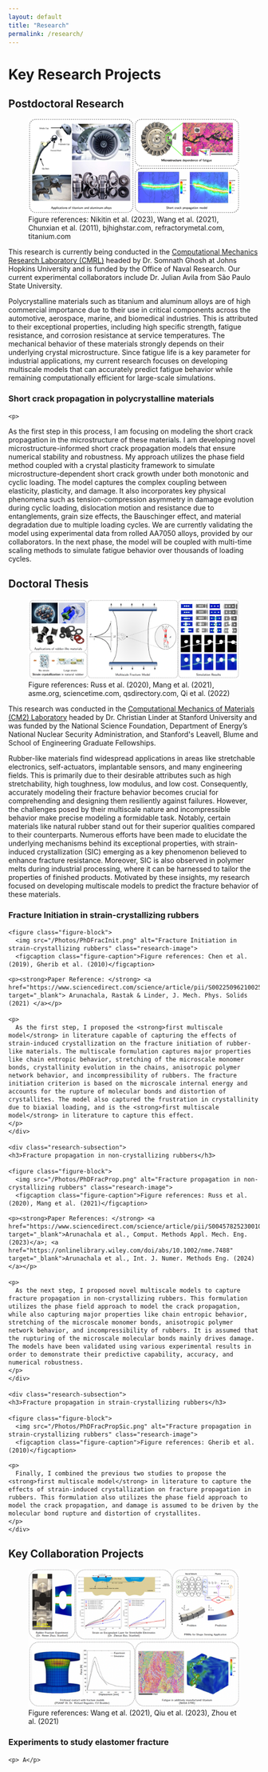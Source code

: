 ```yaml
---
layout: default
title: "Research"
permalink: /research/
---
```



<h1> Key Research Projects </h1>

<section class="research-section">
  <h2>Postdoctoral Research</h2>

  <figure class="figure-block">
      <img src="/Photos/PostdocOverview.png" alt="Overview of postdoctoral research" class="research-image">
      <figcaption class="figure-caption">Figure references: Nikitin et al. (2023), Wang et al. (2021), Chunxian et al. (2011), bjhighstar.com, refractorymetal.com, titanium.com</figcaption>
  </figure>

  <p>
    This research is currently being conducted in the <a href="https://cmrl.jhu.edu/" target="_blank">Computational Mechanics Research Laboratory (CMRL)</a> headed by Dr. Somnath Ghosh at Johns Hopkins University and is funded by the Office of Naval Research. Our current experimental collaborators include Dr. Julian Avila from São Paulo State University.
  </p>

  <p> 
      Polycrystalline materials such as titanium and aluminum alloys are of high commercial importance due to their use in critical components across the automotive, aerospace, marine, and biomedical industries. This is attributed to their exceptional properties, including high specific strength, fatigue resistance, and corrosion resistance at service temperatures. The mechanical behavior of these materials strongly depends on their underlying crystal microstructure. Since fatigue life is a key parameter for industrial applications, my current research focuses on developing multiscale models that can accurately predict fatigue behavior while remaining computationally efficient for large-scale simulations.
  </p>

  <div class="research-subsection">
    <h3>Short crack propagation in polycrystalline materials</h3>

    <p>
As the first step in this process, I am focusing on modeling the short crack propagation in the microstructure of these materials. I am developing novel microstructure-informed short crack propagation models that ensure numerical stability and robustness. My approach utilizes the phase field method coupled with a crystal plasticity framework to simulate microstructure-dependent short crack growth under both monotonic and cyclic loading. The model captures the complex coupling between elasticity, plasticity, and damage. It also incorporates key physical phenomena such as tension-compression asymmetry in damage evolution during cyclic loading, dislocation motion and resistance due to entanglements, grain size effects, the Bauschinger effect, and material degradation due to multiple loading cycles. We are currently validating the model using experimental data from rolled AA7050 alloys, provided by our collaborators. In the next phase, the model will be coupled with multi-time scaling methods to simulate fatigue behavior over thousands of loading cycles.  
    </p>
  </div>
  
</section>

<section class="research-section">
  <h2>Doctoral Thesis</h2>

  <figure class="figure-block">
      <img src="/Photos/PhDOverview.png" alt="Overview of my phd research" class="research-image">
      <figcaption class="figure-caption">Figure references: Russ et al. (2020), Mang et al. (2021), asme.org, sciencetime.com, qsdirectory.com, Qi et al. (2022)</figcaption>
  </figure>

  <p>
    This research was conducted in the <a href="https://cm2.stanford.edu/" target="_blank">Computational Mechanics of Materials (CM2) Laboratory</a> headed by Dr. Christian Linder at Stanford University and was funded by the National Science Foundation, Department of Energy’s National Nuclear Security Administration, and Stanford's Leavell, Blume and School of Engineering Graduate Fellowships.
  </p>

  <p> 
      Rubber-like materials find widespread applications in areas like stretchable electronics, self-actuators, implantable sensors, and many engineering fields. This is primarily due to their desirable attributes such as high stretchability, high toughness, low modulus, and low cost. Consequently, accurately modeling their fracture behavior becomes crucial for comprehending and designing them resiliently against failures. However, the challenges posed by their multiscale
nature and incompressible behavior make precise modeling a formidable task. Notably, certain materials like natural rubber stand out for their superior qualities compared to their
counterparts. Numerous efforts have been made to elucidate the underlying mechanisms behind its exceptional properties, with strain-induced crystallization (SIC) emerging as a key phenomenon
believed to enhance fracture resistance. Moreover, SIC is also observed in polymer melts during
industrial processing, where it can be harnessed to tailor the properties of finished products. Motivated by these insights, my research focused on developing multiscale models to predict the fracture behavior of these materials.
  </p>

  <div class="research-subsection">
    <h3>Fracture Initiation in strain-crystallizing rubbers</h3>

    <figure class="figure-block">
      <img src="/Photos/PhDFracInit.png" alt="Fracture Initiation in strain-crystallizing rubbers" class="research-image">
      <figcaption class="figure-caption">Figure references: Chen et al. (2019), Gherib et al. (2010)</figcaption>
  </figure>

    <p><strong>Paper Reference: </strong> <a href="https://www.sciencedirect.com/science/article/pii/S0022509621002593" target="_blank"> Arunachala, Rastak & Linder, J. Mech. Phys. Solids (2021) </a></p>

    <p> 
      As the first step, I proposed the <strong>first multiscale model</strong> in literature capable of capturing the effects of strain-induced crystallization on the fracture initiation of rubber-like materials. The multiscale formulation captures major properties like chain entropic behavior, stretching of the microscale monomer bonds, crystallinity evolution in the chains, anisotropic polymer network behavior, and incompressibility of rubbers. The fracture initiation criterion is based on the microscale internal energy and accounts for the rupture of molecular bonds and distortion of crystallites. The model also captured the frustration in crystallinity due to biaxial loading, and is the <strong>first multiscale model</strong> in literature to capture this effect.
    </p>
    </div>

    <div class="research-subsection">
    <h3>Fracture propagation in non-crystallizing rubbers</h3>

    <figure class="figure-block">
      <img src="/Photos/PhDFracProp.png" alt="Fracture propagation in non-crystallizing rubbers" class="research-image">
      <figcaption class="figure-caption">Figure references: Russ et al. (2020), Mang et al. (2021)</figcaption>
  </figure>

    <p><strong>Paper References: </strong> <a href="https://www.sciencedirect.com/science/article/pii/S0045782523001056" target="_blank">Arunachala et al., Comput. Methods Appl. Mech. Eng. (2023)</a>; <a href="https://onlinelibrary.wiley.com/doi/abs/10.1002/nme.7488" target="_blank">Arunachala et al., Int. J. Numer. Methods Eng. (2024)</a></p>

    <p>
      As the next step, I proposed novel multiscale models to capture fracture propagation in non-crystallizing rubbers. This formulation utilizes the phase field approach to model the crack propagation, while also capturing major properties like chain entropic behavior, stretching of the microscale monomer bonds, anisotropic polymer network behavior, and incompressibility of rubbers. It is assumed that the rupturing of the microscale molecular bonds mainly drives damage. The models have been validated using various experimental results in order to demonstrate their predictive capability, accuracy, and numerical robustness.
    </p>
    </div>

    <div class="research-subsection">
    <h3>Fracture propagation in strain-crystallizing rubbers</h3>

    <figure class="figure-block">
      <img src="/Photos/PhDFracPropSic.png" alt="Fracture propagation in strain-crystallizing rubbers" class="research-image">
      <figcaption class="figure-caption">Figure references: Gherib et al. (2010)</figcaption>
  </figure>

    <p>
      Finally, I combined the previous two studies to propose the <strong>first multiscale model</strong> in literature to capture the effects of strain-induced crystallization on fracture propagation in rubbers. This formulation also utilizes the phase field approach to model the crack propagation, and damage is assumed to be driven by the molecular bond rupture and distortion of crystallites.
    </p> 
    </div>
</section>

<section class="research-section">
  <h2>Key Collaboration Projects</h2>

  <figure class="figure-block">
      <img src="/Photos/CollabProjects.png" alt="Key Collaboration Projects" class="research-image">
      <figcaption class="figure-caption">Figure references: Wang et al. (2021), Qiu et al. (2023), Zhou et al. (2021)</figcaption>
  </figure>

  <div class="research-subsection">
    <h3>Experiments to study elastomer fracture</h3>

    <p> A</p>
  </div>
</section>